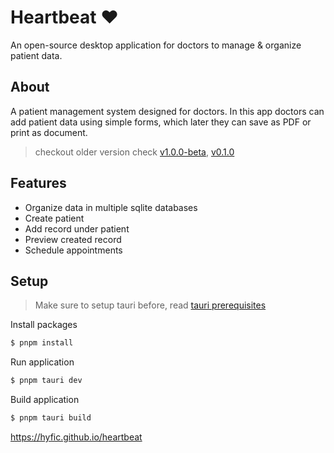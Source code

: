 # Heartbeat ❤️
An open-source desktop application for doctors to manage & organize patient data.

## About
A patient management system designed for doctors. In this app doctors can add patient data using simple forms, which later they can save as PDF or print as document.

> checkout older version check [v1.0.0-beta](https://github.com/octoi/hyfic-heartbeat), [v0.1.0](https://github.com/octoi/heartbeat)

## Features
- Organize data in multiple sqlite databases
- Create patient
- Add record under patient
- Preview created record
- Schedule appointments

## Setup
> Make sure to setup tauri before, read [tauri prerequisites](https://tauri.app/v1/guides/getting-started/prerequisites)

Install packages
```bash
$ pnpm install
```
Run application
```bash
$ pnpm tauri dev
```
Build application
```bash
$ pnpm tauri build
```

https://hyfic.github.io/heartbeat
